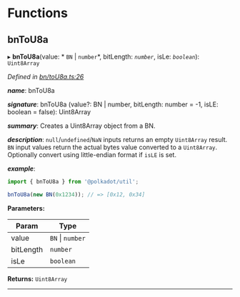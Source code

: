 

# Functions

<a id="bntou8a"></a>

##  bnToU8a

▸ **bnToU8a**(value: * `BN` &#124; `number`*, bitLength: *`number`*, isLe: *`boolean`*): `Uint8Array`

*Defined in [bn/toU8a.ts:26](https://github.com/polkadot-js/common/blob/22f8df1/packages/util/src/bn/toU8a.ts#L26)*

*__name__*: bnToU8a

*__signature__*: bnToU8a (value?: BN | number, bitLength: number = -1, isLE: boolean = false): Uint8Array

*__summary__*: Creates a Uint8Array object from a BN.

*__description__*: `null`/`undefined`/`NaN` inputs returns an empty `Uint8Array` result. `BN` input values return the actual bytes value converted to a `Uint8Array`. Optionally convert using little-endian format if `isLE` is set.

*__example__*:   

```javascript
import { bnToU8a } from '@polkadot/util';

bnToU8a(new BN(0x1234)); // => [0x12, 0x34]
```

**Parameters:**

| Param | Type |
| ------ | ------ |
| value |  `BN` &#124; `number`|
| bitLength | `number` |
| isLe | `boolean` |

**Returns:** `Uint8Array`

___

